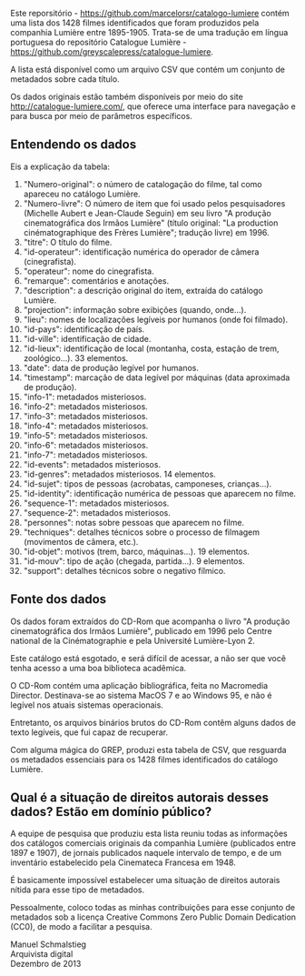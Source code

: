 Este reporsitório - https://github.com/marcelorsr/catalogo-lumiere contém uma lista dos 1428 filmes identificados que foram produzidos pela companhia Lumière entre 1895-1905. Trata-se de uma tradução em língua portuguesa do repositório Catalogue Lumière - https://github.com/greyscalepress/catalogue-lumiere.

A lista está disponível como um arquivo CSV que contém um conjunto de metadados sobre cada título.

Os dados originais estão também disponíveis por meio do site http://catalogue-lumiere.com/, que oferece uma interface para navegação e para busca por meio de parâmetros específicos.

## Entendendo os dados

Eis a explicação da tabela:

1. "Numero-original": o número de catalogação do filme, tal como apareceu no catálogo Lumière.
2. "Numero-livre": O número de item que foi usado pelos pesquisadores (Michelle Aubert e Jean-Claude Seguin) em seu livro "A produção cinematográfica dos Irmãos Lumière" (título original: "La production cinématographique des Frères Lumière"; tradução livre) em 1996.
3. "titre": O título do filme.
4. "id-operateur": identificação numérica do operador de câmera (cinegrafista).
5. "operateur": nome do cinegrafista.
6. "remarque": comentários e anotações.
7. "description": a descrição original do item, extraída do catálogo Lumière.
8. "projection": informação sobre exibições (quando, onde...).
9. "lieu": nomes de localizações legíveis por humanos (onde foi filmado).
10. "id-pays": identificação de país.
11. "id-ville": identificação de cidade.
12. "id-lieux": identificação de local (montanha, costa, estação de trem, zoológico...). 33 elementos.
13. "date": data de produção legível por humanos.
14. "timestamp": marcação de data legível por máquinas (data aproximada de produção).
15. "info-1": metadados misteriosos.
16. "info-2": metadados misteriosos.
17. "info-3": metadados misteriosos.
18. "info-4": metadados misteriosos.
19. "info-5": metadados misteriosos.
20. "info-6": metadados misteriosos.
21. "info-7": metadados misteriosos.
22. "id-events": metadados misteriosos.
23. "id-genres": metadados misteriosos. 14 elementos.
24. "id-sujet": tipos de pessoas (acrobatas, camponeses, crianças...).
25. "id-identity": identificação numérica de pessoas que aparecem no filme.
26. "sequence-1": metadados misteriosos.
27. "sequence-2": metadados misteriosos.
28. "personnes": notas sobre pessoas que aparecem no filme.
29. "techniques": detalhes técnicos sobre o processo de filmagem (movimentos de câmera, etc.).
30. "id-objet": motivos (trem, barco, máquinas...). 19 elementos.
31. "id-mouv": tipo de ação (chegada, partida...). 9 elementos.
32. "support": detalhes técnicos sobre o negativo fílmico.

## Fonte dos dados

Os dados foram extraídos do CD-Rom que acompanha o livro "A produção cinematográfica dos Irmãos Lumière", publicado em 1996 pelo Centre national de la Cinématographie e pela Université Lumière-Lyon 2.

Este catálogo está esgotado, e será difícil de acessar, a não ser que você tenha acesso a uma boa biblioteca acadêmica.

O CD-Rom contém uma aplicação bibliográfica, feita no Macromedia Director. Destinava-se ao sistema MacOS 7 e ao Windows 95, e não é legível nos atuais sistemas operacionais.

Entretanto, os arquivos binários brutos do CD-Rom contêm alguns dados de texto legíveis, que fui capaz de recuperar.

Com alguma mágica do GREP, produzi esta tabela de CSV, que resguarda os metadados essenciais para os 1428 filmes identificados do catálogo Lumière.

## Qual é a situação de direitos autorais desses dados? Estão em domínio público?

A equipe de pesquisa que produziu esta lista reuniu todas as informações dos catálogos comerciais originais da companhia Lumière (publicados entre 1897 e 1907), de jornais publicados naquele intervalo de tempo, e de um inventário estabelecido pela Cinemateca Francesa em 1948.

É basicamente impossível estabelecer uma situação de direitos autorais nítida para esse tipo de metadados.

Pessoalmente, coloco todas as minhas contribuições para esse conjunto de metadados sob a licença Creative Commons Zero Public Domain Dedication (CC0), de modo a facilitar a pesquisa.

Manuel Schmalstieg<br/>
Arquivista digital<br/>
Dezembro de 2013

